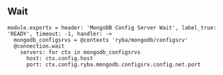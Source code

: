 
## Wait

    module.exports = header: 'MongoDB Config Server Wait', label_true: 'READY', timeout: -1, handler: ->
      mongodb_configsrvs = @contexts 'ryba/mongodb/configsrv'
      @connection.wait
        servers: for ctx in mongodb_configsrvs
          host: ctx.config.host
          port: ctx.config.ryba.mongodb.configsrv.config.net.port
